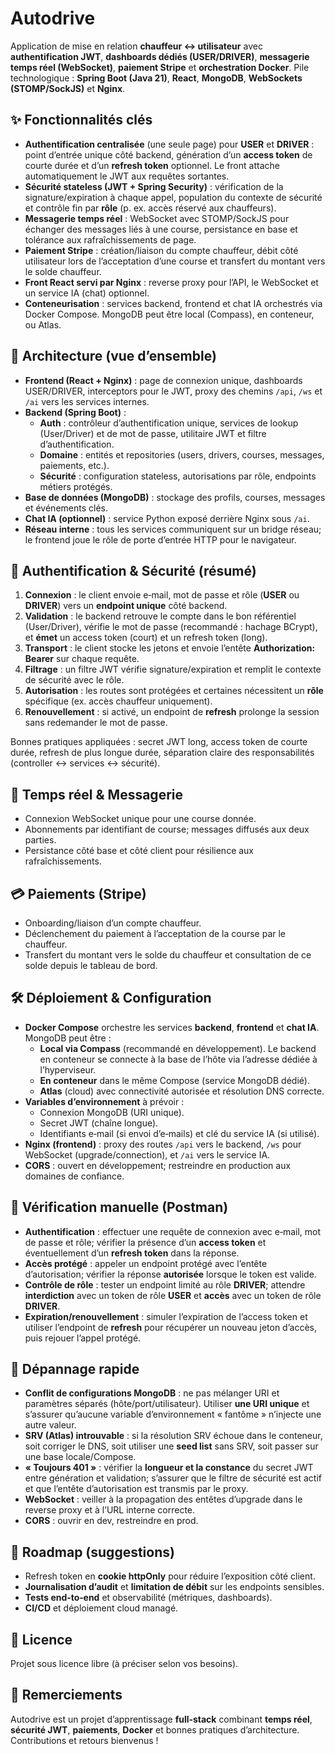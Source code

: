 # Autodrive

Application de mise en relation **chauffeur ↔ utilisateur** avec **authentification JWT**, **dashboards dédiés (USER/DRIVER)**, **messagerie temps réel (WebSocket)**, **paiement Stripe** et **orchestration Docker**. Pile technologique : **Spring Boot (Java 21)**, **React**, **MongoDB**, **WebSockets (STOMP/SockJS)** et **Nginx**.

## ✨ Fonctionnalités clés

- **Authentification centralisée** (une seule page) pour **USER** et **DRIVER** : point d’entrée unique côté backend, génération d’un **access token** de courte durée et d’un **refresh token** optionnel. Le front attache automatiquement le JWT aux requêtes sortantes.
- **Sécurité stateless (JWT + Spring Security)** : vérification de la signature/expiration à chaque appel, population du contexte de sécurité et contrôle fin par **rôle** (p. ex. accès réservé aux chauffeurs).
- **Messagerie temps réel** : WebSocket avec STOMP/SockJS pour échanger des messages liés à une course, persistance en base et tolérance aux rafraîchissements de page.
- **Paiement Stripe** : création/liaison du compte chauffeur, débit côté utilisateur lors de l’acceptation d’une course et transfert du montant vers le solde chauffeur.
- **Front React servi par Nginx** : reverse proxy pour l’API, le WebSocket et un service IA (chat) optionnel.
- **Conteneurisation** : services backend, frontend et chat IA orchestrés via Docker Compose. MongoDB peut être local (Compass), en conteneur, ou Atlas.

## 🧭 Architecture (vue d’ensemble)

- **Frontend (React + Nginx)** : page de connexion unique, dashboards USER/DRIVER, interceptors pour le JWT, proxy des chemins `/api`, `/ws` et `/ai` vers les services internes.
- **Backend (Spring Boot)** :
  - **Auth** : contrôleur d’authentification unique, services de lookup (User/Driver) et de mot de passe, utilitaire JWT et filtre d’authentification.
  - **Domaine** : entités et repositories (users, drivers, courses, messages, paiements, etc.).
  - **Sécurité** : configuration stateless, autorisations par rôle, endpoints métiers protégés.
- **Base de données (MongoDB)** : stockage des profils, courses, messages et événements clés.
- **Chat IA (optionnel)** : service Python exposé derrière Nginx sous `/ai`.
- **Réseau interne** : tous les services communiquent sur un bridge réseau; le frontend joue le rôle de porte d’entrée HTTP pour le navigateur.

## 🔐 Authentification & Sécurité (résumé)

1. **Connexion** : le client envoie e‑mail, mot de passe et rôle (**USER** ou **DRIVER**) vers un **endpoint unique** côté backend.
2. **Validation** : le backend retrouve le compte dans le bon référentiel (User/Driver), vérifie le mot de passe (recommandé : hachage BCrypt), et **émet** un access token (court) et un refresh token (long).
3. **Transport** : le client stocke les jetons et envoie l’entête **Authorization: Bearer** sur chaque requête.
4. **Filtrage** : un filtre JWT vérifie signature/expiration et remplit le contexte de sécurité avec le rôle.
5. **Autorisation** : les routes sont protégées et certaines nécessitent un **rôle** spécifique (ex. accès chauffeur uniquement).
6. **Renouvellement** : si activé, un endpoint de **refresh** prolonge la session sans redemander le mot de passe.

Bonnes pratiques appliquées : secret JWT long, access token de courte durée, refresh de plus longue durée, séparation claire des responsabilités (controller ↔ services ↔ sécurité).

## 🔌 Temps réel & Messagerie

- Connexion WebSocket unique pour une course donnée.
- Abonnements par identifiant de course; messages diffusés aux deux parties.
- Persistance côté base et côté client pour résilience aux rafraîchissements.

## 💳 Paiements (Stripe)

- Onboarding/liaison d’un compte chauffeur.
- Déclenchement du paiement à l’acceptation de la course par le chauffeur.
- Transfert du montant vers le solde du chauffeur et consultation de ce solde depuis le tableau de bord.

## 🛠️ Déploiement & Configuration

- **Docker Compose** orchestre les services **backend**, **frontend** et **chat IA**. MongoDB peut être :
  - **Local via Compass** (recommandé en développement). Le backend en conteneur se connecte à la base de l’hôte via l’adresse dédiée à l’hyperviseur.
  - **En conteneur** dans le même Compose (service MongoDB dédié).
  - **Atlas** (cloud) avec connectivité autorisée et résolution DNS correcte.
- **Variables d’environnement** à prévoir :
  - Connexion MongoDB (URI unique).
  - Secret JWT (chaîne longue).
  - Identifiants e‑mail (si envoi d’e‑mails) et clé du service IA (si utilisé).
- **Nginx (frontend)** : proxy des routes `/api` vers le backend, `/ws` pour WebSocket (upgrade/connection), et `/ai` vers le service IA.
- **CORS** : ouvert en développement; restreindre en production aux domaines de confiance.

## 🧪 Vérification manuelle (Postman)

- **Authentification** : effectuer une requête de connexion avec e‑mail, mot de passe et rôle; vérifier la présence d’un **access token** et éventuellement d’un **refresh token** dans la réponse.
- **Accès protégé** : appeler un endpoint protégé avec l’entête d’autorisation; vérifier la réponse **autorisée** lorsque le token est valide.
- **Contrôle de rôle** : tester un endpoint limité au rôle **DRIVER**; attendre **interdiction** avec un token de rôle **USER** et **accès** avec un token de rôle **DRIVER**.
- **Expiration/renouvellement** : simuler l’expiration de l’access token et utiliser l’endpoint de **refresh** pour récupérer un nouveau jeton d’accès, puis rejouer l’appel protégé.

## 🐞 Dépannage rapide

- **Conflit de configurations MongoDB** : ne pas mélanger URI et paramètres séparés (hôte/port/utilisateur). Utiliser **une URI unique** et s’assurer qu’aucune variable d’environnement « fantôme » n’injecte une autre valeur.
- **SRV (Atlas) introuvable** : si la résolution SRV échoue dans le conteneur, soit corriger le DNS, soit utiliser une **seed list** sans SRV, soit passer sur une base locale/Compose.
- **« Toujours 401 »** : vérifier la **longueur et la constance** du secret JWT entre génération et validation; s’assurer que le filtre de sécurité est actif et que l’entête d’autorisation est transmis par le proxy.
- **WebSocket** : veiller à la propagation des entêtes d’upgrade dans le reverse proxy et à l’URL interne correcte.
- **CORS** : ouvrir en dev, restreindre en prod.

## 📌 Roadmap (suggestions)

- Refresh token en **cookie httpOnly** pour réduire l’exposition côté client.
- **Journalisation d’audit** et **limitation de débit** sur les endpoints sensibles.
- **Tests end‑to‑end** et observabilité (métriques, dashboards).
- **CI/CD** et déploiement cloud managé.

## 📄 Licence

Projet sous licence libre (à préciser selon vos besoins).

## 🙌 Remerciements

Autodrive est un projet d’apprentissage **full‑stack** combinant **temps réel**, **sécurité JWT**, **paiements**, **Docker** et bonnes pratiques d’architecture. Contributions et retours bienvenus !
